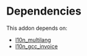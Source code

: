 # Dependencies

This addon depends on:

- [l10n_multilang](https://github.com/bringout/oca-ocb-l10n_me-africa/tree/7beca876f3da22d6c67f9c9028b2e2b9b6b28cfe/odoo-bringout-oca-ocb-l10n_multilang)
- [l10n_gcc_invoice](https://github.com/bringout/oca-ocb-l10n_asia-pacific/tree/6b06ac10c32a7858991d27e9c6b5cd637ff15900/odoo-bringout-oca-ocb-l10n_gcc_invoice)
